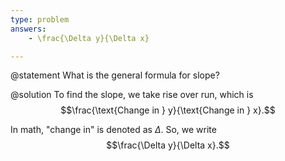 ```yaml
---
type: problem
answers: 
	- \frac{\Delta y}{\Delta x}

---
```


@statement
What is the general formula for slope?

@solution
To find the slope, we take rise over run, which is
$$\frac{\text{Change in } y}{\text{Change in } x}.$$

In math, "change in" is denoted as $\Delta$. So, we write
$$\frac{\Delta y}{\Delta x}.$$

<!--stackedit_data:
eyJoaXN0b3J5IjpbLTEwNTY2OTUxNDJdfQ==
-->